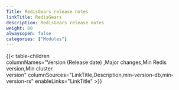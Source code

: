 ```yaml
---
Title: RedisGears release notes
linkTitle: RedisGears
description: RedisGears release notes
weight: 80
alwaysopen: false
categories: ["Modules"]
---
```

{{< table-children columnNames="Version&nbsp;(Release&nbsp;date)&nbsp;,Major&nbsp;changes,Min&nbsp;Redis<br/>version,Min&nbsp;cluster<br/>version" columnSources="LinkTitle,Description,min-version-db,min-version-rs" enableLinks="LinkTitle" >}}
